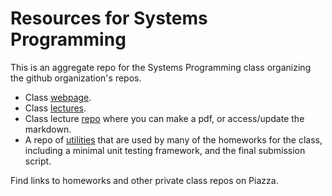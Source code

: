 # Resources for Systems Programming

This is an aggregate repo for the Systems Programming class organizing the github organization's repos.

- Class [webpage](https://www2.seas.gwu.edu/~gparmer/classes/2022-01-08-Systems-Programming.html).
- Class [lectures](https://gwu-cs-sysprog.github.io/).
- Class lecture [repo](https://github.com/gwu-cs-sysprog/lectures) where you can make a pdf, or access/update the markdown.
- A repo of [utilities](https://github.com/gwu-cs-sysprog/utils) that are used by many of the homeworks for the class, including a minimal unit testing framework, and the final submission script.

Find links to homeworks and other private class repos on Piazza.
